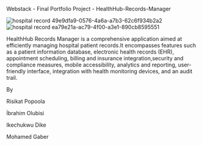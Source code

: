 Webstack - Final Portfolio Project - HealthHub-Records-Manager

![hospital record 49e9dfa9-0576-4a6a-a7b3-62c6f934b2a2](https://github.com/qasqot79/HealthHub-Records-Manager/assets/111513209/cf3f5cd7-f004-426c-bc83-d64eef908f7c) ![hospital record ea79e21a-ac79-4f00-a3e1-890cb8595551](https://github.com/qasqot79/HealthHub-Records-Manager/assets/111513209/ce8a0c8f-bc37-4f18-9157-5f3f7ac6fb9d)


HealthHub Records Manager is a comprehensive application aimed at efficiently managing hospital patient records.It encompasses features such as a patient 
information database, electronic health records (EHR), appointment scheduling, billing and insurance integration,security and compliance measures, mobile 
accessibility, analytics and reporting, user-friendly interface, integration with health monitoring devices, and an audit trail.







By 

Risikat Popoola

İbrahim Olubisi 

Ikechukwu Dike 

Mohamed Gaber 
